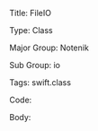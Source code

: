Title:  FileIO

Type:   Class

Major Group: Notenik

Sub Group:   io

Tags:   swift.class

Code:



Body:


